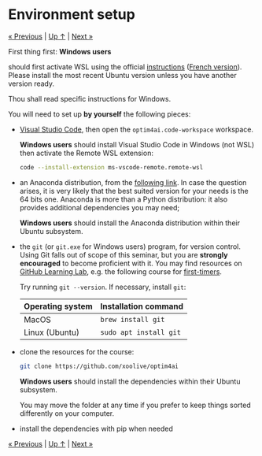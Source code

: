 # Environment setup

[« Previous](.) \| [Up ↑](.) \| [Next »](./introduction)

<div class="alert alert-danger">

First thing first: <b>Windows users</b><p>
should first activate WSL using the official <a href="https://docs.microsoft.com/en-us/windows/wsl/install-win10">instructions</a> (<a href="https://docs.microsoft.com/fr-fr/windows/wsl/install-win10">French version</a>). Please install the most recent Ubuntu version unless you have another version ready.

</p>
Thou shall read specific instructions for Windows.
</div>

You will need to set up **by yourself** the following pieces:

- [Visual Studio Code](https://code.visualstudio.com/), then open the `optim4ai.code-workspace` workspace.

  **Windows users** should install Visual Studio Code in Windows (not WSL) then activate the Remote WSL extension:

  ```sh
  code --install-extension ms-vscode-remote.remote-wsl
  ```

- an Anaconda distribution, from the [following link](https://www.anaconda.com/products/individual). In case the question arises, it is very likely that the best suited version for your needs is the 64 bits one. Anaconda is more than a Python distribution: it also provides additional dependencies you may need;

  **Windows users** should install the Anaconda distribution within their Ubuntu subsystem.

- the `git` (or `git.exe` for Windows users) program, for version control. Using Git falls out of scope of this seminar, but you are **strongly encouraged** to become proficient with it. You may find resources on [GitHub Learning Lab](https://lab.github.com/), e.g. the following course for [first-timers](https://lab.github.com/lmachens/git-and-github-first-timers).

  Try running `git --version`. If necessary, install `git`:

  | Operating system | Installation command   |
  | ---------------- | ---------------------- |
  | MacOS            | `brew install git`     |
  | Linux (Ubuntu)   | `sudo apt install git` |

- clone the resources for the course:

  ```sh
  git clone https://github.com/xoolive/optim4ai
  ```

  **Windows users** should install the dependencies within their Ubuntu subsystem.

  You may move the folder at any time if you prefer to keep things sorted differently on your computer.

- install the dependencies with pip when needed

[« Previous](.) \| [Up ↑](.) \| [Next »](./introduction)
